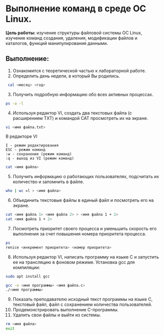 # Выполнение команд в среде ОС Linux.
**Цель работы:** изучение структуры файловой системы ОС Linux, изучение команд создания, удаления, модификации файлов и каталогов, функций манипулирования данными.

## **Выполнение:**
1. Ознакомится с теоретической частью к лабораторной работе.
2. Определить день недели, в который Вы родились.
```bash
 cal <месяц> <год>
```
3. Получить подробную информацию обо всех активных процессах.
```bash
ps -a -l
```
4. Используя редактор VI, создать два текстовых файла (с расширением TXT) и командой CAT просмотреть их на экране.
```bash
vi <имя файла.txt>
```
В редакторе VI
```vi
I - режим редактирования
ESC - режим команд
:w - сохранение (режим команд)
:q - выход из VI (режим команд)
```
```bash
cat <имя файла>
```
5. Получить информацию о работающих пользователях, подсчитать их количество и запомнить в файле.
```bash
who | wc =l > <имя файла>
```
6. Объединить текстовые файлы в единый файл и посмотреть его на экране.
```bash
cat <имя файла 1> <имя файла 2> > <имя файла 1 + 2>
cat <имя файла 1 + 2>
```
7. Посмотреть приоритет своего процесса и уменьшить скорость его выполнения за счет повышения номера приоритета процесса.
```bash
ps
renice <инкремент приоритета> <номер приоритета>
```
8. Используя редактор VI, написать программу на языке C и запустить ее на трансляцию в фоновом режиме.
Установка gcc для компиляции:
```bash
sudo apt install gcc
```
```bash
gcc -o <имя программы> <имя файла.c>
./<имя программы>
```
9. Показать преподавателю исходный текст программы на языке C, текстовый файл, файл с сохранением количества пользователей.
10. Продемонстрировать выполнение C-программы.
11. Удалить свои файлы и выйти из системы.
```bash
rm <имя файла>
exit
```
